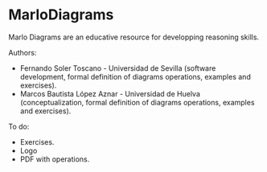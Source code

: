 # MarloDiagrams

Marlo Diagrams are an educative resource for developping reasoning skills. 

Authors: 
- Fernando Soler Toscano - Universidad de Sevilla (software development, formal definition of diagrams operations, examples and exercises). 
- Marcos Bautista López Aznar - Universidad de Huelva (conceptualization, formal definition of diagrams operations, examples and exercises).

To do:
- Exercises.
- Logo
- PDF with operations.
